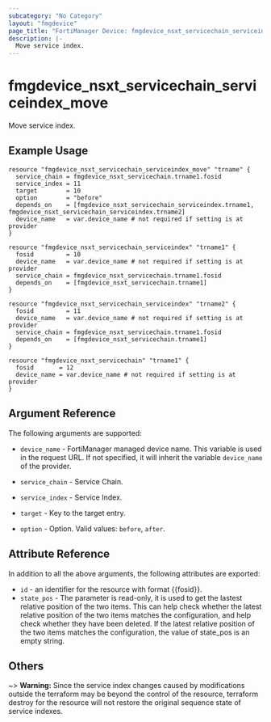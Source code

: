 ```yaml
---
subcategory: "No Category"
layout: "fmgdevice"
page_title: "FortiManager Device: fmgdevice_nsxt_servicechain_serviceindex_move"
description: |-
  Move service index.
---
```


# fmgdevice_nsxt_servicechain_serviceindex_move
Move service index.

## Example Usage

```hcl
resource "fmgdevice_nsxt_servicechain_serviceindex_move" "trname" {
  service_chain = fmgdevice_nsxt_servicechain.trname1.fosid
  service_index = 11
  target        = 10
  option        = "before"
  depends_on    = [fmgdevice_nsxt_servicechain_serviceindex.trname1, fmgdevice_nsxt_servicechain_serviceindex.trname2]
  device_name   = var.device_name # not required if setting is at provider
}

resource "fmgdevice_nsxt_servicechain_serviceindex" "trname1" {
  fosid         = 10
  device_name   = var.device_name # not required if setting is at provider
  service_chain = fmgdevice_nsxt_servicechain.trname1.fosid
  depends_on    = [fmgdevice_nsxt_servicechain.trname1]
}

resource "fmgdevice_nsxt_servicechain_serviceindex" "trname2" {
  fosid         = 11
  device_name   = var.device_name # not required if setting is at provider
  service_chain = fmgdevice_nsxt_servicechain.trname1.fosid
  depends_on    = [fmgdevice_nsxt_servicechain.trname1]
}

resource "fmgdevice_nsxt_servicechain" "trname1" {
  fosid       = 12
  device_name = var.device_name # not required if setting is at provider
}
```

## Argument Reference


The following arguments are supported:

* `device_name` - FortiManager managed device name. This variable is used in the request URL. If not specified, it will inherit the variable `device_name` of the provider.
* `service_chain` - Service Chain.
* `service_index` - Service Index.

* `target` - Key to the target entry.
* `option` - Option. Valid values: `before`, `after`.


## Attribute Reference

In addition to all the above arguments, the following attributes are exported:
* `id` - an identifier for the resource with format {{fosid}}.
* `state_pos` - The parameter is read-only, it is used to get the lastest relative position of the two items. This can help check whether the latest relative position of the two items matches the configuration, and help check whether they have been deleted. If the latest relative position of the two items matches the configuration, the value of state_pos is an empty string.

## Others

~> **Warning:** Since the service index changes caused by modifications outside the terraform may be beyond the control of the resource, terraform destroy for the resource will not restore the original sequence state of service indexes.
